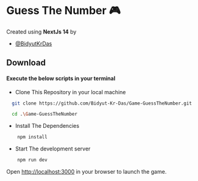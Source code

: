# Guess The Number 🎮

Created using **NextJs 14** by

- [@BidyutKrDas](https://github.com/Bidyut-Kr-Das)

## Download

#### Execute the below scripts in your terminal

- Clone This Repository in your local machine

```bash
  git clone https://github.com/Bidyut-Kr-Das/Game-GuessTheNumber.git
```

```bash
  cd .\Game-GuessTheNumber
```

- Install The Dependencies

```bash
    npm install
```

- Start The development server

```bash
    npm run dev
```

Open [http://localhost:3000](http://localhost:3000) in your browser to launch the game.
